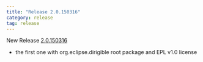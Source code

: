 ```yaml
---
title: "Release 2.0.150316"
category: release
tag: release
---
```


New Release
[2.0.150316](https://github.com/SAP/cloud-dirigible/releases/tag/2.0.150316)
- the first one with org.eclipse.dirigible root package and EPL v1.0 license
